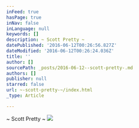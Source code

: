 ```yaml
---
inFeed: true
hasPage: true
inNav: false
inLanguage: null
keywords: []
description: ~ Scott Pretty ~
datePublished: '2016-06-12T00:26:56.827Z'
dateModified: '2016-06-12T00:26:24.036Z'
title: ''
author: []
sourcePath: _posts/2016-06-12--scott-pretty-.md
authors: []
publisher: null
starred: false
url: ~-scott-pretty-~/index.html
_type: Article

---
```

~ Scott Pretty ~
![](https://the-grid-user-content.s3-us-west-2.amazonaws.com/7c7b6f64-dbba-4b3a-a92a-a5a224620c03.jpg)